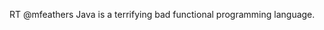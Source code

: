 <!--
id: 1124749007
link: http://kevinisom.info/post/1124749007/rt-mfeathers-java-is-a-terrifying-bad-functional
slug: rt-mfeathers-java-is-a-terrifying-bad-functional
date: Wed Sep 15 2010 16:16:42 GMT+1200 (NZST)
raw: {"blog_name":"kevinisom","id":1124749007,"post_url":"http://kevinisom.info/post/1124749007/rt-mfeathers-java-is-a-terrifying-bad-functional","slug":"rt-mfeathers-java-is-a-terrifying-bad-functional","type":"text","date":"2010-09-15 04:16:42 GMT","timestamp":1284524202,"state":"published","format":"html","reblog_key":"XQJ03z61","tags":[],"short_url":"http://tmblr.co/Zw68Yy132axF","highlighted":[],"feed_item":"http://twitter.com/kev_nz/statuses/24513062701","from_feed_id":"650289","note_count":0,"title":null,"body":"<p>RT @mfeathers Java is a terrifying bad functional programming language.</p>"}
publish: 2010-09-015
tags: 
title: null
-->


RT @mfeathers Java is a terrifying bad functional programming language.



